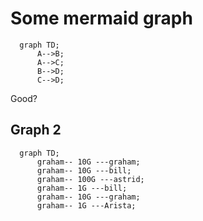 # Some mermaid graph

```mermaid
  graph TD;
      A-->B;
      A-->C;
      B-->D;
      C-->D;
```

Good?

## Graph 2

```mermaid
  graph TD;
      graham-- 10G ---graham;
      graham-- 10G ---bill;
      graham-- 100G ---astrid;
      graham-- 1G ---bill;
      graham-- 10G ---graham;
      graham-- 1G ---Arista;
```

